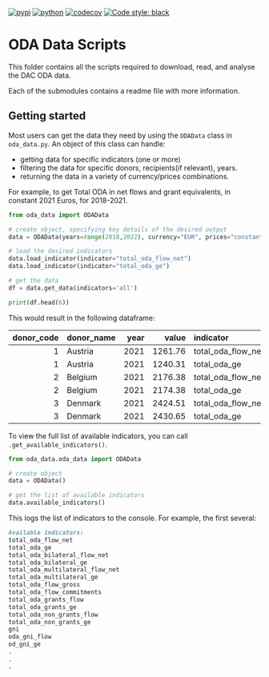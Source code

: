 [![pypi](https://img.shields.io/pypi/v/oda_data.svg)](https://pypi.org/project/oda_data/)
[![python](https://img.shields.io/pypi/pyversions/oda_data.svg)](https://pypi.org/project/oda_data/)
[![codecov](https://codecov.io/gh/ONEcampaign/oda_data_package/branch/main/graph/badge.svg?token=G8N8BWWPL8)](https://codecov.io/gh/ONEcampaign/oda_data_package)
[![Code style: black](https://img.shields.io/badge/code%20style-black-000000.svg)](https://github.com/psf/black)

# ODA Data Scripts

This folder contains all the scripts required to download, read, and analyse the DAC ODA data.

Each of the submodules contains a readme file with more information.

## Getting started

Most users can get the data they need by using the `ODAData` class in `oda_data.py`. 
An object of this class can handle:
- getting data for specific indicators (one or more)
- filtering the data for specific donors, recipients(if relevant), years.
- returning the data in a variety of currency/prices combinations.

For example, to get Total ODA in net flows and grant equivalents, in constant 2021 Euros, for 2018-2021.

```python
from oda_data import ODAData

# create object, specifying key details of the desired output
data = ODAData(years=range(2018,2022), currency="EUR", prices="constant", base_year=2021)

# load the desired indicators
data.load_indicator(indicator="total_oda_flow_net")
data.load_indicator(indicator="total_oda_ge")

# get the data
df = data.get_data(indicators='all')

print(df.head(6))
```
This would result in the following dataframe:

|   donor_code | donor_name   |   year |   value | indicator          | currency   | prices   |
|-------------:|:-------------|-------:|--------:|:-------------------|:-----------|:---------|
|            1 | Austria      |   2021 | 1261.76 | total_oda_flow_net | EUR        | constant |
|            1 | Austria      |   2021 | 1240.31 | total_oda_ge       | EUR        | constant |
|            2 | Belgium      |   2021 | 2176.38 | total_oda_flow_net | EUR        | constant |
|            2 | Belgium      |   2021 | 2174.38 | total_oda_ge       | EUR        | constant |
|            3 | Denmark      |   2021 | 2424.51 | total_oda_flow_net | EUR        | constant |
|            3 | Denmark      |   2021 | 2430.65 | total_oda_ge       | EUR        | constant |


To view the full list of available indicators, you can call `.get_available_indicators()`.

```python
from oda_data.oda_data import ODAData

# create object
data = ODAData()

# get the list of available indicators
data.available_indicators()
```
This logs the list of indicators to the console. For example, the first several: 
```markdown
Available indicators:
total_oda_flow_net
total_oda_ge
total_oda_bilateral_flow_net
total_oda_bilateral_ge
total_oda_multilateral_flow_net
total_oda_multilateral_ge
total_oda_flow_gross
total_oda_flow_commitments
total_oda_grants_flow
total_oda_grants_ge
total_oda_non_grants_flow
total_oda_non_grants_ge
gni
oda_gni_flow
od_gni_ge
.
.
.
```
